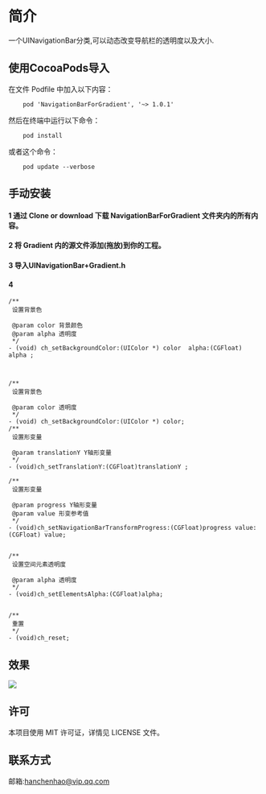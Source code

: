 # 简介

一个UINavigationBar分类,可以动态改变导航栏的透明度以及大小.

## 使用CocoaPods导入

在文件 Podfile 中加入以下内容：
```
    pod 'NavigationBarForGradient', '~> 1.0.1'
```
然后在终端中运行以下命令：
```
    pod install
```
或者这个命令：
```
    pod update --verbose 
```
 
## 手动安装

#### 1 通过 Clone or download 下载 NavigationBarForGradient 文件夹内的所有内容。

#### 2 将 Gradient 内的源文件添加(拖放)到你的工程。

#### 3 导入UINavigationBar+Gradient.h

#### 4
```objc
/**
 设置背景色

 @param color 背景颜色
 @param alpha 透明度
 */
- (void) ch_setBackgroundColor:(UIColor *) color  alpha:(CGFloat) alpha ;



/**
 设置背景色

 @param color 透明度
 */
- (void) ch_setBackgroundColor:(UIColor *) color;
/**
 设置形变量

 @param translationY Y轴形变量
 */
- (void)ch_setTranslationY:(CGFloat)translationY ;

/**
 设置形变量
 
 @param progress Y轴形变量
 @param value 形变参考值
 */
- (void)ch_setNavigationBarTransformProgress:(CGFloat)progress value:(CGFloat) value;


/**
 设置空间元素透明度

 @param alpha 透明度
 */
- (void)ch_setElementsAlpha:(CGFloat)alpha;


/**
 重置
 */
- (void)ch_reset;
```



## 效果
![](https://github.com/hanchenhao/NavigationBarForGradient/blob/master/nav_bar.gif)

## 许可
本项目使用 MIT 许可证，详情见 LICENSE 文件。


## 联系方式
邮箱:hanchenhao@vip.qq.com




